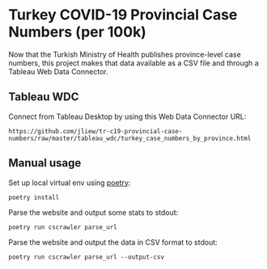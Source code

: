 # Turkey COVID-19 Provincial Case Numbers (per 100k)

Now that the Turkish Ministry of Health publishes province-level case numbers, this project makes that
data available as a CSV file and through a Tableau Web Data Connector.

## Tableau WDC

Connect from Tableau Desktop by using this Web Data Connector URL:

`https://github.com/jliew/tr-c19-provincial-case-numbers/raw/master/tableau_wdc/turkey_case_numbers_by_province.html`

## Manual usage

Set up local virtual env using [poetry](https://python-poetry.org/docs/):

`poetry install`

Parse the website and output some stats to stdout:

`poetry run cscrawler parse_url`

Parse the website and output the data in CSV format to stdout:

`poetry run cscrawler parse_url --output-csv`
